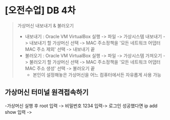 # [오전수업] DB 4차

> 가상머신 내보내기 & 불러오기
> - 내보내기 : Oracle VM VirtualBox 실행 -> 파일 -> 가상시스템 내보내기 -> 내보내기 할 가상머신 선택 -> MAC 주소정책을 '모든 네트워크 어댑터 MAC 주소 제외' 선택 -> 내보내기 끝
> - 불러오기 : Oracle VM VirtualBox 실행 -> 파일 -> 가상시스템 가져오기 -> 불러오기 할 가상머신 선택 -> MAC 주소정책을 '모든 네트워크 어댑터 MAC 주소 생성' 선택 -> 불러오기 끝
>   - 본인이 설정해놓은 가상머신을 어느 컴퓨터에서든 자유롭게 사용 가능


## 가상머신 터미널 원격접속하기
-가상머신 실행 후 root 입력 -> 비밀번호 1234 입력-> 로그인 성공했다면 ip add show 입력 -> 
